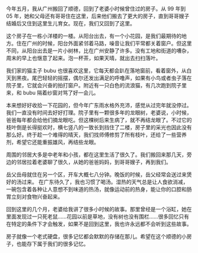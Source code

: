 今年五月，我从广州搬回了顺德，回到了老婆小时候曾住过的房子。从 99 年到 05 年，她和父母还有哥哥住在这里，后来他们搬去了更大的房子，直到哥哥嫂子结婚后又住到这里生儿育女。现在，我们又回到了这里。

这个房子在一栋小洋楼的一楼。从阳台出去，有一个小花园，是我们最期待的地方。住在广州的时候，阳台外面紧邻着马路，噪音让我们平常都关着窗户。但这里不同，从阳台出去是一片小树林，比在广州安静了许多。没有工地和街道的嘈杂，周末的早上也惬意了起来。泡一杯茶，如果天晴，就出去扫扫落叶。

我们家的猫主子 bubu 也很喜欢这里，它每天都会趴在落地窗前，看着窗外，从白天到黑夜。尾巴轻轻的摇摆，偶尔还发出满足的呼噜声，如果有小鸟或者虫子落在院子里，它就会兴奋的拍打窗户。附近有一只白色的流浪猫，有几次跑到院子里来，和 bubu 隔着纱窗对骂了好一会儿。

本来想好好收拾一下花园的，但今年广东雨水格外充沛，感觉从过完年就没停过。我们一直没有时间去好好打理。院子里有一颗很多年的龙眼树，老婆说，小时候，爸爸每年都会给他们摘龙眼吃。但这棵树后来生病了，就不再结龙眼了。不过它的枝叶倒是长得挺欢时，横七竖八的一致长到挡住了二楼，房子里的采光也因此没有那么好。终于趁一个难得的晴天，我们找师傅修剪了所有枝叶，还给了一些营养剂，希望它还能重振雄风，再结些龙眼。

周围的邻居大多是中老年和小孩，都在这里生活了很久了。我们搬回来那几天，旁边的邻居拉着老婆聊了很久，从她的爸爸妈妈，到哥哥嫂子，再到我们。

岳父岳母就住在另一个区，开车大概七八分钟。晚饭的时候，岳父经常会送过来煲好的汤过来。 在广东待久了，我也习惯了喝汤。湿热的天气总是让人食欲消减，一碗包含着各种让人意想不到味道的热汤，就像运动前的热身，能让你的口腔和肠胃立刻对食物兴奋起来。

回到这里的几个月，老婆给我讲了很多小时候的故事。那里曾经是一个浴缸，她在里面发现过一只死老鼠……花园以前是草地，没有树也没有围栏……很多回忆只有在特定的条件下才会触发，如果不是回到这里，我也许永远都不会听到这些故事。

房子就像一个老式硬盘，很多记忆都会默默的存储在那儿。希望在这个顺德的小房子，也能存下属于我们的很多记忆。